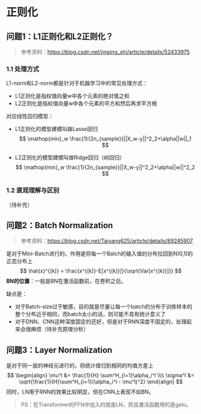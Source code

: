 # 正则化

## 问题1：L1正则化和L2正则化？

> 参考资料：https://blog.csdn.net/jinping_shi/article/details/52433975

### 1.1 处理方式

L1-norm和L2-norm都是针对于机器学习中的常见处理方式：

- L1正则化是指权值向量w中各个元素的绝对值之和
- L2正则化是指权值向量w中各个元素的平方和然后再求平方根

对应线性回归模型：

- L1正则化的模型建模叫做Lasso回归
  $$
  \mathop{min}_w \frac{1}{2n_{sample}}||X_w-y||^2_2+\alpha||w||_1
  $$
  

- L2正则化的模型建模叫做Ridge回归（岭回归）
  $$
  \mathop{min}_w \frac{1}{2n_{sample}}||X_w-y||^2_2+\alpha||w||^2_2
  $$

### 1.2 直观理解与区别

（待补充）

## 问题2：Batch Normalization

> 参考资料：https://blog.csdn.net/Taiyang625/article/details/89245907

是对于Mini-Batch进行的，作用是将每一个Batch的输入值的分布拉回到N(0,1)的正态分布上
$$
\hat{x}^{(k)} = \frac{x^{(k)}-E[x^{(k)}]}{\sqrt{Var[x^{(k)}]}}
$$
**BN的位置**：一般是BN在激活函数前，在卷积之后。

缺点是：

- 对于Batch-size过于敏感，目的就是尽量让每一个batch的分布于训练样本的整个分布近乎相同，而batch太小的话，则可能不具有统计意义了
- 对于DNN、CNN这种深度固定的还好，但是对于RNN深度不固定的，处理起来会很麻烦（待补充原理分析）

## 问题3：Layer Normalization

是对于同一层的神经元进行的，将统计值归到相同的均值方差上
$$
\begin{align}
\mu^l &= \frac{1}{H} \sum^H_{i=1}\alpha_i^l \\\\
\sigma^l &= \sqrt{\frac{1}{H}\sum^H_{i=1}(\alpha_i^l - \mu^l)^2}
\end{align}
$$
同时，LN用于RNN的效果比较明显，但在CNN上表现不如BN。

> PS：在Transformer的FFN中加入的就是LN，而且激活函数用的是gelu。